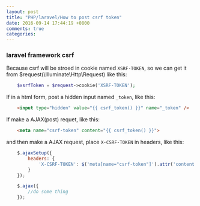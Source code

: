 ```yaml
---
layout: post
title: "PHP/laravel/How to post csrf token"
date: 2016-09-14 17:44:19 +0800
comments: true
categories: 
---
```


### laravel framework csrf

Because csrf will be stroed in cookie named `XSRF-TOKEN`, so we can get it from $request(\Illuminate\Http\Request)
like this:

```php
	$xsrfToken = $request->cookie('XSRF-TOKEN');
```

If in a html form, post a hidden input named `_token`, like this:

```html
	<input type="hidden" value="{{ csrf_token() }}" name="_token" />
```

If make a AJAX(post) requet, like this:

```html
	<meta name="csrf-token" content="{{ csrf_token() }}">
```

and then make a AJAX request, place `X-CSRF-TOKEN` in headers, like this:

```javascript
	$.ajaxSetup({
		headers: {
			'X-CSRF-TOKEN': $('meta[name="csrf-token"]').attr('content');
		}
	});

	$.ajax({
		//do some thing
	});

```